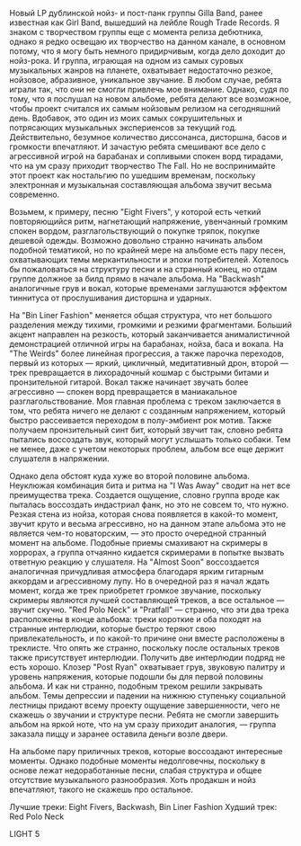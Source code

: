 Новый LP дублинской нойз- и пост-панк группы Gilla Band, ранее известная как Girl Band, вышедший на лейбле Rough Trade Records. Я знаком с творчеством группы еще с момента релиза дебютника, однако я редко освещаю их творчество на данном канале, в основном потому, что я могу быть немного придирчивым, когда дело доходит до нойз-рока. И группа, играющая на одном из самых суровых музыкальных жанров на планете, охватывает недостаточно резкое, нойзовое, абразивное, уникальное звучание. В любом случае, ребята играли так, что они не смогли привлечь мое внимание. Однако, судя по тому, что я послушал на новом альбоме, ребята делают все возможное, чтобы проект считался их самым нойзовым релизом на сегодняшний день. Вдобавок, это один из моих самых сокрушительных и потрясающих музыкальных экспериенсов за текущий год. Действительно, безумное количество диссонанса, дисторшна, басов и громкости впечатляют. И зачастую ребята смешивают все дело с агрессивной игрой на барабанах и сопливыми спокен ворд тирадами, что на ум сразу приходит творчество The Fall. Но не воспринимайте этот проект как ностальгию по ушедшим временам, поскольку электронная и музыкальная составляющая альбома звучит весьма современно.

Возьмем, к примеру, песню "Eight Fivers", у которой есть четкий повторяющийся ритм, нагнетающий напряжение, увенчанный громким спокен вордом, разглагольствующий о покупке тряпок, покупке дешевой одежды. Возможно довольно странно начинать альбом подобной тематикой, но по крайней мере на альбоме есть пару песен, охватывающих темы меркантильности и эпохи потребителей. Хотелось бы пожаловаться на структуру песни и на странный конец, но отдам группе должное за билд прямо в начале альбома. На "Backwash" аналогичные грув и вокал, которые временами заглушаются эффектом тиннитуса от прослушивания дисторшна и ударных.

На "Bin Liner Fashion" меняется общая структура, что нет большого разделения между тихими, громкими и резкими фрагментами. Больший акцент направлен на резкость, который заканчивается анималистичной демонстрацией отличной игры на барабанах, нойза, баса и вокала. На "The Weirds" более линейная прогрессия, а также парочка переходов, первый из которых — яркий, цикличный, медитативный дрон, второй — трек превращается в лихорадочный кошмар с быстрыми битами и пронзительной гитарой. Вокал также начинает звучать более агрессивно — спокен ворд превращается в маниакальное разглагольствование. Моя главная проблема с треком заключается в том, что ребята ничего не делают с созданным напряжением, который быстро рассеивается переходом в полу-эмбиент рок мотив. Также получаем пронзительный синт бит, который звучит так, словно ребята пытались воссоздать звук, который могут услышать только собаки. Тем не менее, даже с учетом некоторых проблем, альбом все еще держит слушателя в напряжении.

Однако дела обстоят куда хуже во второй половине альбома. Неуклюжая комбинация бита и ритма на "I Was Away" сводит на нет все преимущества трека. Создается ощущение, словно группа вроде как пыталась воссоздать индастриал фанк, но это не совсем то, что нужно. Резкая стена из нойза, которая снова появляется в какой-то момент, звучит круто и весьма агрессивно, но на данном этапе альбома это не является чем-то новаторским, — это просто очередной странный момент на альбоме. Подобные приемы смахивают на скримеры в хоррорах, а группа отчаянно кидается скримерами в попытке вызвать ответную реакцию у слушателя. На "Almost Soon" воссоздается аналогичная причудливая атмосфера благодаря ярким гитарным аккордам и агрессивному лупу. Но в очередной раз я начал ждать момент, когда же трек приобретет громкое звучание, поскольку скримеры являются лучшей составляющей треков, а все остальное — звучит скучно. "Red Polo Neck" и "Pratfall" — странно, что эти два трека расположены в конце альбома: треки короткие и оба походят на странные интерлюдии, которые быстро теряют свою привлекательность, и по какой-то причине они вместе расположены в треклисте. Что опять же странно, поскольку после остальных треков также присутствует интерлюдии. Получить две интерлюдии подряд не есть хорошо. Клозер "Post Ryan" охватывает грув, звуковую палитру и уровень напряжения, которые подошли бы для первой половины альбома. И как ни странно, подобным треком решили закрывать альбом. Темы депрессии и падении на нижнюю ступеньку социальной лестницы придают всему проекту ощущение завершенности, чего не скажешь о звучании и структуре песни. Ребята не смогли завершить альбом на яркой ноте, что на ум сразу приходит аналогия, — группа заказала пиццу и заранее оставила деньги возле двери.

На альбоме пару приличных треков, которые воссоздают интересные моменты. Однако подобные моменты недолговечны, поскольку в основе лежат недоработанные песни, слабая структура и общее отсутствие музыкального разнообразия. Хоть продакшн и нойз впечатляют, такого не скажешь про остальное.

Лучшие треки: Eight Fivers, Backwash, Bin Liner Fashion
Худший трек: Red Polo Neck

LIGHT 5
